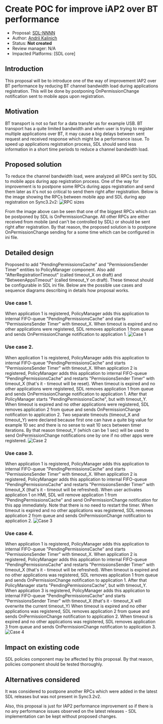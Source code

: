 # Create POC for improve iAP2 over BT performance

* Proposal: [SDL-NNNN](NNNN-improve-iap2-bt-performance.md)
* Author: [Andrii Kalinich](https://github.com/AKalinich-Luxoft)
* Status: **Not created**
* Review manager: N/A
* Impacted Platforms: [SDL core]

## Introduction
This proposal will be to introduce one of the way of improvement IAP2 over BT performance by reducing BT channel bandwidth load during applications registration. This will be done by postponing OnPermissionChange notification sent to mobile apps upon registration.

## Motivation
BT transport is not so fast for a data transfer as for example USB. BT transport has a quite limited bandwidth and when user is trying to register multiple applications over BT, it may cause a big delays between sent request and received response which might be a performance issue. To speed up applications registration process, SDL should send less information in a short time periods to reduce a channel bandwidth load.

## Proposed solution
To reduce the channel bandwidth load, were analyzed all RPCs sent by SDL to mobile apps during app registration process.
One of the way for improvement is to postpone some RPCs during apps registration and send them later as it's not so critical to send them right after registration.
Below is the image showing the RPCs between mobile app and SDL during app registration on Sync3.2v2:
![RPC sizes](https://github.com/AKalinich-Luxoft/sdl_evolution/blob/feature/improve_IAP2_BT_performance/assets/proposals/RPC_size.png)

From the image above can be seen that one of the biggest RPCs which can be postponed by SDL is OnPermissionChange.
All other RPCs are either received from mobile (and can't be controlled by SDL) or should be sent right after registration.
By that reason, the proposed solution is to postpone OnPermissionChange sending for a some time which can be configured in ini file.


## Detailed design
Proposed to add "PendingPermissionsCache" and "PermissionsSender Timer" entities to PolicyManager component.
Also add "AfterRegistrationTimeout" (called timeout_X on draft) and "BetweenAppsTimeout" (called timeout_Y on draft). These timeout should be configurable in SDL ini file.
Below are the possible use cases and sequence diagrams describing in details how proposal works.

### Use case 1.
When application 1 is registered, PolicyManager adds this application to internal FIFO-queue "PendingPermissionsCache" and starts "PermissionsSender Timer" with timeout_X. When timeout is expired and no other applications were registered, SDL removes application 1 from queue and sends OnPermissionChange notification to application 1.
![Case 1](https://github.com/AKalinich-Luxoft/sdl_evolution/blob/feature/improve_IAP2_BT_performance/assets/proposals/Case4.png)

### Use case 2.
When application 1 is registered, PolicyManager adds this application to internal FIFO-queue "PendingPermissionsCache" and starts "PermissionsSender Timer" with timeout_X.
When application 2 is registered, PolicyManager adds this application to internal FIFO-queue "PendingPermissionsCache" and restarts "PermissionsSender Timer" with timeout_X (that's it - timeout will be reset).
When timeout is expired and no other applications were registered, SDL removes application 1 from queue and sends OnPermissionChange notification to application 1.
After that PolicyManager starts "PendingPermissionsCache", but with timeout_Y.
When timeout is expired and no other applications were registered, SDL removes application 2 from queue and sends OnPermissionChange notification to application 2.
Two separate timeouts (timeout_X and timeout_Y) were declared because first one can have a quite big value for example 10 sec and there is no sense to wait 10 secs between timer iterations. By that reason timeout_Y (which can be 1 sec) will be used to send OnPermissionChange notifications one by one if no other apps were registered.
![Case 2](https://github.com/AKalinich-Luxoft/sdl_evolution/blob/feature/improve_IAP2_BT_performance/assets/proposals/Case1.png)

### Use case 3.
When application 1 is registered, PolicyManager adds this application to internal FIFO-queue "PendingPermissionsCache" and starts "PermissionsSender Timer" with timeout_X.
When application 2 is registered, PolicyManager adds this application to internal FIFO-queue "PendingPermissionsCache" and restarts "PermissionsSender Timer" with timeout_X (that's it - timeout will be refreshed).
When user activates application 1 on HMI, SDL will remove application 1 from "PendingPermissionsCache" and send OnPermissionChange notification for this app immediately. Note that there is no need to restart the timer.
When timeout is expired and no other applications was registered, SDL removes application 2 from queue and sends OnPermissionChange notification to application 2.
![Case 3](https://github.com/AKalinich-Luxoft/sdl_evolution/blob/feature/improve_IAP2_BT_performance/assets/proposals/Case3.png)

### Use case 4.
When application 1 is registered, PolicyManager adds this application to internal FIFO-queue "PendingPermissionsCache" and starts "PermissionsSender Timer" with timeout_X.
When application 2 is registered, PolicyManager adds this application to internal FIFO-queue "PendingPermissionsCache" and restarts "PermissionsSender Timer" with timeout_X (that's it - timeout will be refreshed).
When timeout is expired and no other applications was registered, SDL removes application 1 from queue and sends OnPermissionChange notification to application 1.
After that PolicyManager starts "PendingPermissionsCache", but with timeout_Y.
When application 3 is registered, PolicyManager adds this application to internal FIFO-queue "PendingPermissionsCache" and starts "PermissionsSender Timer" with timeout_X (that's it - timeout_X will overwrite the current timeout_Y)
When timeout is expired and no other applications was registered, SDL removes application 2 from queue and sends OnPermissionChange notification to application 2.
When timeout is expired and no other applications was registered, SDL removes application 3 from queue and sends OnPermissionChange notification to application 3.
![Case 4](https://github.com/AKalinich-Luxoft/sdl_evolution/blob/feature/improve_IAP2_BT_performance/assets/proposals/Case2.png)

## Impact on existing code
SDL policies component may be affected by this proposal. By that reason, policies component should be tested thoroughly.

## Alternatives considered

It was considered to postpone another RPCs which were added in the latest SDL releases but was not present in Sync3.2v2.

Also, this proposal is just for IAP2 performance improvement so if there is no any performance issues observed on the latest releases - SDL implementation can be kept without proposed changes.
